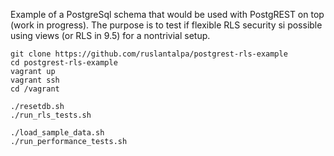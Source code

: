 Example of a PostgreSql schema that would be used with PostgREST on top (work in progress).
The purpose is to test if flexible RLS security si possible using views (or RLS in 9.5) for a nontrivial setup.

```
git clone https://github.com/ruslantalpa/postgrest-rls-example
cd postgrest-rls-example
vagrant up
vagrant ssh
cd /vagrant

./resetdb.sh
./run_rls_tests.sh

./load_sample_data.sh
./run_performance_tests.sh
```